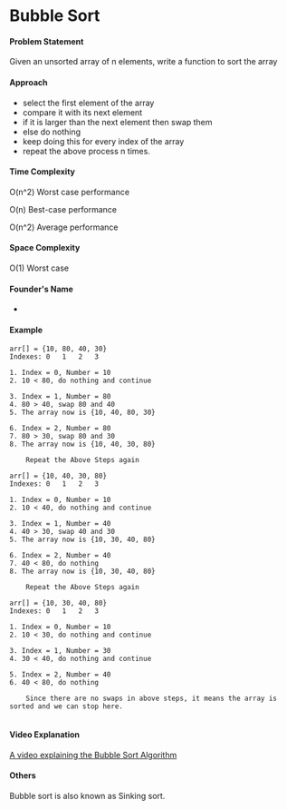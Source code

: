 # Bubble Sort

#### Problem Statement

Given an unsorted array of n elements, write a function to sort the array

#### Approach

- select the first element of the array
- compare it with its next element
- if it is larger than the next element then swap them
- else do nothing
- keep doing this for every index of the array
- repeat the above process n times.

#### Time Complexity

O(n^2) Worst case performance

O(n) Best-case performance

O(n^2) Average performance

#### Space Complexity

O(1) Worst case

#### Founder's Name

-

#### Example

```
arr[] = {10, 80, 40, 30}
Indexes: 0   1   2   3    

1. Index = 0, Number = 10
2. 10 < 80, do nothing and continue

3. Index = 1, Number = 80
4. 80 > 40, swap 80 and 40
5. The array now is {10, 40, 80, 30}

6. Index = 2, Number = 80
7. 80 > 30, swap 80 and 30
8. The array now is {10, 40, 30, 80}

	Repeat the Above Steps again

arr[] = {10, 40, 30, 80}
Indexes: 0   1   2   3   

1. Index = 0, Number = 10
2. 10 < 40, do nothing and continue

3. Index = 1, Number = 40
4. 40 > 30, swap 40 and 30
5. The array now is {10, 30, 40, 80}

6. Index = 2, Number = 40
7. 40 < 80, do nothing
8. The array now is {10, 30, 40, 80}

	Repeat the Above Steps again

arr[] = {10, 30, 40, 80}
Indexes: 0   1   2   3   

1. Index = 0, Number = 10
2. 10 < 30, do nothing and continue

3. Index = 1, Number = 30
4. 30 < 40, do nothing and continue

5. Index = 2, Number = 40
6. 40 < 80, do nothing

	Since there are no swaps in above steps, it means the array is sorted and we can stop here.


 ```

#### Video Explanation

[A video explaining the Bubble Sort Algorithm](https://www.youtube.com/watch?v=Jdtq5uKz-w4)

#### Others

Bubble sort is also known as Sinking sort.
